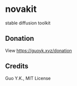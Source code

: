 # novakit
stable diffusion toolkit

## Donation

View https://guoyk.xyz/donation

## Credits

Guo Y.K., MIT License
